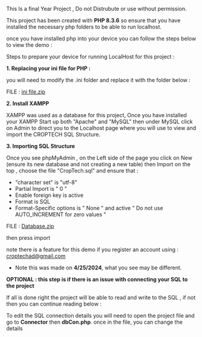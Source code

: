  This Is a final Year Project , Do not Distrubute or use without permission.

This project has been created with **PHP 8.3.6** so ensure that you have installed the necessary php folders to be able to run localhost. 

once you have installed php into your device you can follow the steps below to view the demo :

Steps to prepare your device for running LocalHost for this project :


**1. Replacing your ini file for PHP :**

you will need to modify the .ini folder and replace it with the folder below : 

FILE : [ini file.zip](https://github.com/Scrap-H/CropTech/files/15169843/ini.file.zip)


**2. Install XAMPP**

   XAMPP was used as a database for this project,
   Once you have installed your XAMPP Start up both "Apache" and "MySQL" then under MySQL click on Admin to
   direct you to the Localhost page where you will use to view and import the CROPTECH SQL Structure.


**3. Importing SQL Structure**

  Once you see phpMyAdmin ,  on the Left side of the page you click on New (ensure its new database and not creating a new table) then Import on the top , choose the file "CropTech.sql" and ensure that :
-  "character set" is "utf-8"
-  Partial Import is " 0 "
-  Enable foreign key is active
-  Format is SQL
-  Format-Specific options is " None " and active " Do not use AUTO_INCREMENT for zero values "

  FILE : [Database.zip](https://github.com/Scrap-H/CropTech/files/15215643/Database.zip)

then press import

note there is a feature for this demo if you register an account using : croptechad@gmail.com

 - Note this was made on **4/25/2024**, what you see may be different.


**OPTIONAL : this step is if there is an issue with connecting your SQL to the project**

If all is done right the project will be able to read and write to the SQL , if not then you can continue reading below : 

To edit the SQL connection details you will need to open the project file and go to **Connector** then **dbCon.php**.
once in the file, you can change the details
